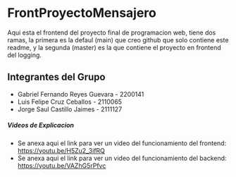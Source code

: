 # FrontProyectoMensajero
Aqui esta el frontend del proyecto final de programacion web, tiene dos ramas, la primera es la defaul (main) que creo github que solo contiene este readme, y la segunda (master) es la que contiene el proyecto en frontend del logging.
## Integrantes del Grupo
* Gabriel Fernando Reyes Guevara - 2200141
* Luis Felipe Cruz Ceballos - 2110065
* Jorge Saul Castillo Jaimes - 2111127

##### Videos de Explicacion
* Se anexa aqui el link para ver un video del funcionamiento del frontend: https://youtu.be/H5Zu2_3ifRQ
* Se anexa aqui el link para ver un video del funcionamiento del backend: https://youtu.be/VAZhG5rPfvc
